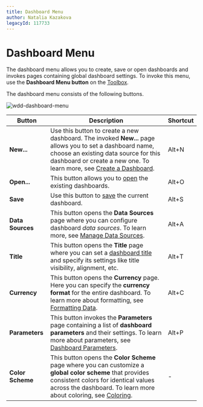 ```yaml
---
title: Dashboard Menu
author: Natalia Kazakova
legacyId: 117733
---
```

# Dashboard Menu
The dashboard menu allows you to create, save or open dashboards and invokes pages containing global dashboard settings. To invoke this menu, use the **Dashboard Menu button** on the [Toolbox](toolbox.md).

The dashboard menu consists of the following buttons.

![wdd-dashboard-menu](../../../images/img125805.png)

| Button | Description | Shortcut |
|---|---|---|
| **New...** | Use this button to create a new dashboard. The invoked **New...** page allows you to set a dashboard name, choose an existing data source for this dashboard or create a new one. To learn more, see [Create a Dashboard](../create-a-dashboard.md). | Alt+N |
| **Open...** | This button allows you to [open](../open-a-dashboard.md) the existing dashboards. | Alt+O |
| **Save** | Use this button to [save](../save-a-dashboard.md) the current dashboard. | Alt+S |
| **Data Sources** | This button opens the **Data Sources** page where you can configure dashboard _data sources_. To learn more, see [Manage Data Sources](../provide-data/manage-data-sources.md). | Alt+A |
| **Title** | This button opens the **Title** page where you can set a [dashboard title](../dashboard-layout/dashboard-title.md) and specify its settings like title visibility, alignment, etc. | Alt+T |
| **Currency** | This button opens the **Currency** page. Here you can specify the **currency format** for the entire dashboard. To learn more about formatting, see [Formatting Data](../data-shaping/formatting-data.md). | Alt+C |
| **Parameters** | This button invokes the **Parameters** page containing a list of **dashboard parameters** and their settings. To learn more about parameters, see [Dashboard Parameters](../data-analysis/dashboard-parameters.md). | 	Alt+P |
| **Color Scheme** | This button opens the **Color Scheme** page where you can customize a **global color scheme** that provides consistent colors for identical values across the dashboard. To learn more about coloring, see [Coloring](../appearance-customization/coloring.md). | - |
